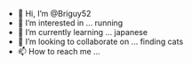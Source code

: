 - 👋 Hi, I’m @Briguy52
- 👀 I’m interested in ... running
- 🌱 I’m currently learning ... japanese
- 💞️ I’m looking to collaborate on ... finding cats
- 📫 How to reach me ... 

<!---
Briguy52/Briguy52 is a ✨ special ✨ repository because its `README.md` (this file) appears on your GitHub profile.
You can click the Preview link to take a look at your changes.
--->
